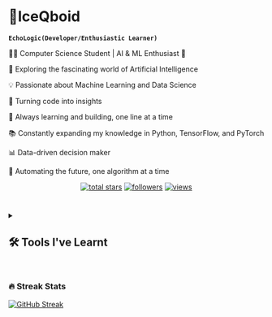 # 🧊IceQboid
**`EchoLogic(Developer/Enthusiastic Learner)`**
<p>👨‍💻 Computer Science Student | AI & ML Enthusiast 🤖</p>
<p>🌱 Exploring the fascinating world of Artificial Intelligence</p>
<p>💡 Passionate about Machine Learning and Data Science</p>
<p>🔧 Turning code into insights</p>
<p>🚀 Always learning and building, one line at a time</p>
<p>📚 Constantly expanding my knowledge in Python, TensorFlow, and PyTorch</p>
<p>📊 Data-driven decision maker</p>
<p>🤖 Automating the future, one algorithm at a time</p>


<p align="center">
    <a href="https://github.com/IceQboid?tab=repositories&sort=stargazers">
    <img alt="total stars" title="Total stars on GitHub" src="https://custom-icon-badges.demolab.com/github/stars/IceQboid?color=55960c&style=for-the-badge&labelColor=488207&logo=star"/></a>
    <a href="https://github.com/IceQboid?tab=followers">
    <img alt="followers" title="Follow me on Github" src="https://custom-icon-badges.demolab.com/github/followers/IceQboid?color=236ad3&labelColor=1155ba&style=for-the-badge&logo=person-add&label=Follow&logoColor=white"/></a>
    <a href="https://github.com/DenverCoder1/Simple-View-Counter">
    <img alt="views" title="GitHub profile views" src="https://freshidea.com/jonah/app/IceQboid-profile-views"/></a>
</p>


#
<details> 
  <summary><h2>🛠️ Tools I've Learnt</h2></summary>
 

  <h3>👨‍💻 Programming and Markup Languages</h3>

  <p>
      <<a href="https://github.com/search?q=user%3AIceQboid+language%3ADart"><img alt="Dart" src="https://custom-icon-badges.demolab.com/badge/Dart-0175C2.svg?logo=dart-in-hexagon&logoColor=white">Dart</a>
      <a href="https://github.com/search?q=user%3AIceQboid+language%3Acpp"><img alt="C++" src="https://custom-icon-badges.demolab.com/badge/C++-9C033A.svg?logo=cpp2&logoColor=white"></a>
      <a href="https://github.com/search?q=user%3AIceQboid+language%3Ahtml"><img alt="HTML" src="https://img.shields.io/badge/HTML-E34F26.svg?logo=html5&logoColor=white"></a>
      <a href="https://github.com/search?q=user%3AIceQboid+language%3Aphp"><img alt="PHP" src="https://img.shields.io/badge/PHP-777BB4.svg?logo=php&logoColor=white"></a>
      <a href="https://github.com/search?q=user%3AIceQboid+language%3Apython"><img alt="Python" src="https://img.shields.io/badge/Python-14354C.svg?logo=python&logoColor=white"></a>
      <a href="https://github.com/search?q=user%3AIceQboid+language%3ADart"><img alt="Dart" src="https://custom-icon-badges.demolab.com/badge/Dart-0175C2.svg?logo=dart-in-hexagon&logoColor=white"></a>

   </p>   
    
  

  <h3>🧰 Frameworks and Libraries</h3>

  <p>
      <a href="#"><img alt="Flask" src="https://img.shields.io/badge/Flask-000000.svg?logo=flask&logoColor=white"></a>
      <a href="#"><img alt="NumPy" src="https://img.shields.io/badge/Numpy-013243.svg?logo=numpy&logoColor=white"></a>
      <a href="#"><img alt="Pandas" src="https://img.shields.io/badge/Pandas-150458.svg?logo=pandas&logoColor=white"></a>
      <a href="#"><img alt="SymPy" src="https://img.shields.io/badge/Sympy-3B5526.svg?logo=sympy&logoColor=white"></a>
      <a href="#"><img alt="TensorFlow" src="https://img.shields.io/badge/TensorFlow-FF6F00.svg?logo=TensorFlow logoColor=white"></a>
      <a href="#"><img alt="OpenCV" src="https://img.shields.io/badge/opencv-%23white.svg?logo=opencv&logoColor=white"></a>
  </p> 

  <h3>💻 Software and Tools</h3>

  <p>
    <a href="#"><img alt="Android" src="https://img.shields.io/badge/Android-3DDC84?logo=android&logoColor=white"></a>
    <a href="#"><img alt="Android Studio" src="https://img.shields.io/badge/Android%20Studio-008678.svg?logo=android-studio&logoColor=white"></a>
    <a href="#"><img alt="Discord" src="https://img.shields.io/badge/-Discord-5865F2.svg?logo=discord&logoColor=white"></a>
    <a href="#"><img alt="Git" src="https://img.shields.io/badge/Git-F05033.svg?logo=git&logoColor=white"></a>
    <a href="#"><img alt="Jupyter" src="https://img.shields.io/badge/Jupyter-F37626.svg?logo=Jupyter&logoColor=white"></a>
    <a href="#"><img alt="Notion" src="https://img.shields.io/badge/Notion-010101.svg?logo=notion&logoColor=white"></a>
    <a href="#"><img alt="Visual Studio Code" src="https://img.shields.io/badge/Visual%20Studio%20Code-0078d7.svg?logo=visual-studio-code&logoColor=white"></a>
  </p>   
</details>   

#
  
<h3>🔥 Streak Stats</h3>  
<p>
  <a href="https://git.io/streak-stats"><img src="https://streak-stats.demolab.com?user=IceQboid&theme=iceberg&border_radius=10" alt="GitHub Streak" /></a>
</p>
      
 
